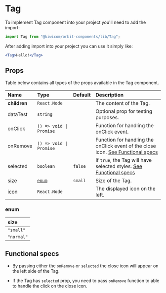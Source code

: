 # Tag

To implement Tag component into your project you'll need to add the import:

```jsx
import Tag from "@kiwicom/orbit-components/lib/Tag";
```

After adding import into your project you can use it simply like:

```jsx
<Tag>Hello!</Tag>
```

## Props

Table below contains all types of the props available in the Tag component.

| Name         | Type                    | Default | Description                                                                                          |
| :----------- | :---------------------- | :------ | :--------------------------------------------------------------------------------------------------- |
| **children** | `React.Node`            |         | The content of the Tag.                                                                              |
| dataTest     | `string`                |         | Optional prop for testing purposes.                                                                  |
| onClick      | `() => void \| Promise` |         | Function for handling the onClick event.                                                             |
| onRemove     | `() => void \| Promise` |         | Function for handling the onClick event of the close icon. [See Functional specs](#functional-specs) |
| selected     | `boolean`               | `false` | If `true`, the Tag will have selected styles. [See Functional specs](#functional-specs)              |
| size         | [`enum`](#enum)         | `small` | Size of the Tag.                                                                                     |
| icon         | `React.Node`            |         | The displayed icon on the left.                                                                      |

### enum

| size       |
| :--------- |
| `"small"`  |
| `"normal"` |

## Functional specs

- By passing either the `onRemove` or `selected` the close icon will appear on the left side of the Tag.

- If the Tag has `selected` prop, you need to pass `onRemove` function to able to handle the click on the close icon.
